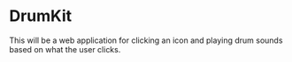 # DrumKit
This will be a web application for clicking an icon and playing drum sounds based on what the user clicks.